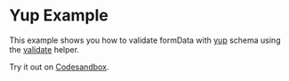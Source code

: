# Yup Example

This example shows you how to validate formData with [yup](https://github.com/jquense/yup) schema using the [validate](/packages/conform-yup/README.md#validate) helper.

<!-- sandbox src="/examples/yup?module=/app/routes/index.tsx" -->

Try it out on [Codesandbox](https://codesandbox.io/s/github/edmundhung/conform/tree/main/examples/yup?file=/app/routes/index.tsx).

<!-- /sandbox -->
